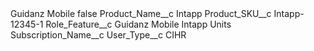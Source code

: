<?xml version="1.0" encoding="UTF-8"?>
<CustomMetadata xmlns="http://soap.sforce.com/2006/04/metadata" xmlns:xsi="http://www.w3.org/2001/XMLSchema-instance" xmlns:xsd="http://www.w3.org/2001/XMLSchema">
    <label>Guidanz Mobile</label>
    <protected>false</protected>
    <values>
        <field>Product_Name__c</field>
        <value xsi:type="xsd:string">Intapp</value>
    </values>
    <values>
        <field>Product_SKU__c</field>
        <value xsi:type="xsd:string">Intapp-12345-1</value>
    </values>
    <values>
        <field>Role_Feature__c</field>
        <value xsi:type="xsd:string">Guidanz Mobile Intapp Units</value>
    </values>
    <values>
        <field>Subscription_Name__c</field>
        <value xsi:nil="true"/>
    </values>
    <values>
        <field>User_Type__c</field>
        <value xsi:type="xsd:string">CIHR</value>
    </values>
</CustomMetadata>
